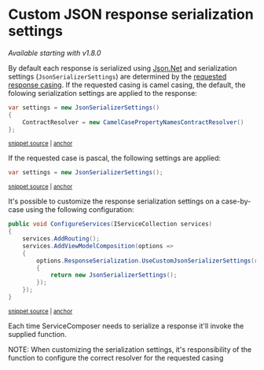 # Custom JSON response serialization settings

_Available starting with v1.8.0_

By default each response is serialized using [Json.Net](https://www.newtonsoft.com/json/help/html/Introduction.htm) and serialization settings (`JsonSerializerSettings`) are determined by the [requested response casing](response-serialization-casing.source.md). If the requested casing is camel casing, the default, the folowing serialization settings are applied to the response:

<!-- snippet: camel-serialization-settings -->
<a id='snippet-camel-serialization-settings'></a>
```cs
var settings = new JsonSerializerSettings()
{
    ContractResolver = new CamelCasePropertyNamesContractResolver()
};
```
<sup><a href='/src/Snippets/Serialization/ResponseSettingsBasedOnCasing.cs#L10-L15' title='Snippet source file'>snippet source</a> | <a href='#snippet-camel-serialization-settings' title='Start of snippet'>anchor</a></sup>
<!-- endSnippet -->

If the requested case is pascal, the following settings are applied:

<!-- snippet: pascal-serialization-settings -->
<a id='snippet-pascal-serialization-settings'></a>
```cs
var settings = new JsonSerializerSettings();
```
<sup><a href='/src/Snippets/Serialization/ResponseSettingsBasedOnCasing.cs#L20-L22' title='Snippet source file'>snippet source</a> | <a href='#snippet-pascal-serialization-settings' title='Start of snippet'>anchor</a></sup>
<!-- endSnippet -->

It's possible to customize the response serialization settings on a case-by-case using the following configuration:

<!-- snippet: custom-serialization-settings -->
<a id='snippet-custom-serialization-settings'></a>
```cs
public void ConfigureServices(IServiceCollection services)
{
    services.AddRouting();
    services.AddViewModelComposition(options =>
    {
        options.ResponseSerialization.UseCustomJsonSerializerSettings(request =>
        {
            return new JsonSerializerSettings();
        });
    });
}
```
<sup><a href='/src/Snippets/Serialization/Startup.cs#L9-L21' title='Snippet source file'>snippet source</a> | <a href='#snippet-custom-serialization-settings' title='Start of snippet'>anchor</a></sup>
<!-- endSnippet -->

Each time ServiceComposer needs to serialize a response it'll invoke the supplied function.

NOTE:
When customizing the serialization settings, it's responsibility of the function to configure the correct resolver for the requested casing
